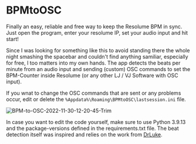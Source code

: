 # BPMtoOSC
Finally an easy, reliable and free way to keep the Resolume BPM in sync.
Just open the program, enter your resolume IP, set your audio input and hit start!

Since I was looking for something like this to avoid standing there the whole night smashing the spacebar and couldn't find anything samiliar, especially for free, I too matters into my own hands.
The app detects the beats per minute from an audio input and sending (custom) OSC commands to set the BPM-Counter inside Resolume (or any other LJ / VJ Software with OSC input).


If you wnat to change the OSC commands that are sent or any problems occur, edit or delete the
`%Appdata%\Roaming\BPMtoOSC\lastsession.ini` file.

![BPM-to-OSC-2022-11-30-12-20-45-Trim](https://user-images.githubusercontent.com/8715042/204784228-d0d6669f-5fe1-4689-aa9a-840369e1eebe.gif)

In case you want to edit the code yourself, make sure to use Python 3.9.13 and the package-versions defined in the requirements.txt file.
The beat detection itself was inspired and relies on the work from [DrLuke](https://github.com/DrLuke/aubio-beat-osc).
